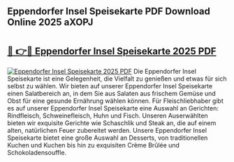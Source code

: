 ## Eppendorfer Insel Speisekarte PDF Download Online 2025 aXOPJ

# <h2><a href="http://gca6kjm.nevu.top/?p=Eppendorfer+Insel+Speisekarte">🔗 👉🔴 Eppendorfer Insel Speisekarte 2025 PDF</a></h2>

[![Eppendorfer Insel Speisekarte 2025 PDF](https://i.imgur.com/dBaPXMq.png)](http://gca6kjm.nevu.top/?p=Eppendorfer+Insel+Speisekarte)
Die Eppendorfer Insel Speisekarte ist eine Gelegenheit, die Vielfalt zu genießen und etwas für sich selbst zu wählen. Wir bieten auf unserer Eppendorfer Insel Speisekarte einen Salatbereich an, in dem Sie aus Salaten aus frischem Gemüse und Obst für eine gesunde Ernährung wählen können. Für Fleischliebhaber gibt es auf unserer Eppendorfer Insel Speisekarte eine Auswahl an Gerichten: Rindfleisch, Schweinefleisch, Huhn und Fisch. Unseren Auserwählten bieten wir exquisite Gerichte wie Schaschlik und Steak an, die auf einem alten, natürlichen Feuer zubereitet werden. Unsere Eppendorfer Insel Speisekarte bietet eine große Auswahl an Desserts, von traditionellen Kuchen und Kuchen bis hin zu exquisiten Crème Brûlée und Schokoladensouffle.
